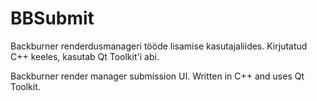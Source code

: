 BBSubmit
========

Backburner renderdusmanageri tööde lisamise kasutajaliides.
Kirjutatud C++ keeles, kasutab Qt Toolkit'i abi.


Backburner render manager submission UI.
Written in C++ and uses Qt Toolkit.


